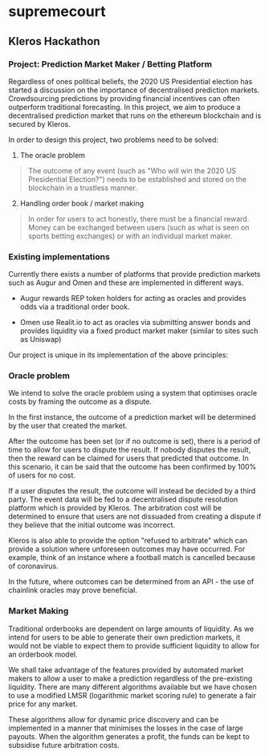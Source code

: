 # supremecourt
## Kleros Hackathon


### Project: Prediction Market Maker / Betting Platform

Regardless of ones political beliefs, the 2020 US Presidential election has started a discussion on the importance of decentralised prediction markets. Crowdsourcing predictions by providing financial incentives can often outperform traditional forecasting. In this project, we aim to produce a decentralised prediction market that runs on the ethereum blockchain and is secured by Kleros.

In order to design this project, two problems need to be solved:

1. The oracle problem
> The outcome of any event (such as "Who will win the 2020 US Presidential Election?") needs to be established and stored on the blockchain in a trustless manner.

2. Handling order book / market making
> In order for users to act honestly, there must be a financial reward. Money can be exchanged between users (such as what is seen on sports betting exchanges) or with an individual market maker. 

### Existing implementations

Currently there exists a number of platforms that provide prediction markets such as Augur and Omen and these are implemented in different ways.

- Augur rewards REP token holders for acting as oracles and provides odds via a traditional order book.

- Omen use Realit.io to act as oracles via submitting answer bonds and provides liquidity via a fixed product market maker (similar to sites such as Uniswap)

Our project is unique in its implementation of the above principles:

### Oracle problem

We intend to solve the oracle problem using a system that optimises oracle costs by framing the outcome as a dispute.

In the first instance, the outcome of a prediction market will be determined by the user that created the market. 

After the outcome has been set (or if no outcome is set), there is a period of time to allow for users to dispute the result. If nobody disputes the result, then the reward can be claimed for users that predicted that outcome. In this scenario, it can be said that the outcome has been confirmed by 100% of users for no cost.

If a user disputes the result, the outcome will instead be decided by a third party. The event data will be fed to a decentralised dispute resolution platform which is provided by Kleros. The arbitration cost will be determined to ensure that users are not dissuaded from creating a dispute if they believe that the initial outcome was incorrect.

Kleros is also able to provide the option "refused to arbitrate" which can provide a solution where unforeseen outcomes may have occurred. For example, think of an instance where a football match is cancelled because of coronavirus.

In the future, where outcomes can be determined from an API - the use of chainlink oracles may prove beneficial. 

### Market Making

Traditional orderbooks are dependent on large amounts of liquidity. As we intend for users to be able to generate their own prediction markets, it would not be viable to expect them to provide sufficient liquidity to allow for an orderbook model.

We shall take advantage of the features provided by automated market makers to allow a user to make a prediction regardless of the pre-existing liquidity. There are many different algorithms available but we have chosen to use a modified LMSR (logarithmic market scoring rule) to generate a fair price for any market.

These algorithms allow for dynamic price discovery and can be implemented in a manner that minimises the losses in the case of large payouts. When the algorithm generates a profit, the funds can be kept to subsidise future arbitration costs.
